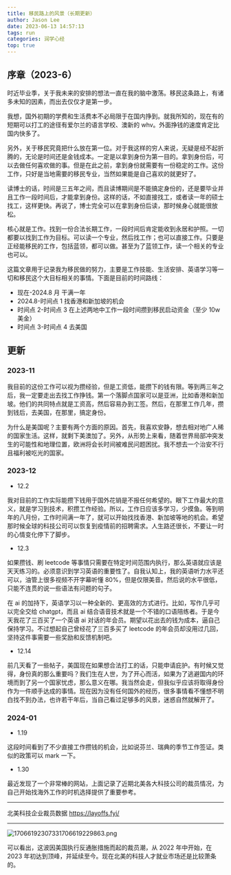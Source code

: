 ```yaml
---
title: 移民路上的风景（长期更新）
author: Jason Lee
date: 2023-06-13 14:57:13
tags: run
categories: 润学心经
top: true
---
```


## 序章（2023-6）

时近毕业季，关于我未来的安排的想法一直在我的脑中激荡。移民这条路上，有诸多未知的因素，而出去仅仅才是第一步。

我想，国外初期的学费和生活费本不必局限于在国内挣到。就我所知的，现在有的短期可以打工的途径有爱尔兰的语言学校、澳新的 whv。外面挣钱的速度肯定比国内快多了。

另外，关于移民究竟把什么放在第一位。对于我这样的穷人来说，无疑是经不起折腾的，无论是时间还是金钱成本。一定是以拿到身份为第一目的。拿到身份后，可以去做任何喜欢做的事。但是在此之前，拿到身份就需要有一份稳定的工作。这份工作，只好是当地需要的移民专业，当然如果能是自己喜欢的就更好了。

读博士的话，时间是三五年之间，而且读博期间是不能搞定身份的，还是要毕业并且工作一段时间后，才能拿到身份。这样的话，不如直接找工，或者读一年的硕士找工，这样更快。再说了，博士完全可以在拿到身份后读，那时候身心就能很放松。

核心就是工作。找到一份合法长期工作，一段时间后肯定能收到永居和护照。一切都要以找到工作为目标。可以读一个专业，然后找工作；也可以直接工作。只要是正经能移民的工作，包括蓝领，都可以做。甚至为了蓝领工作，读一个相关的专业也可以。

这篇文章用于记录我为移民做的努力，主要是工作技能、生活安排、英语学习等一切和移民这个大目标相关的事情。下面是目前的时间路线：

- 现在-2024.8 月 干满一年
- 2024.8-时间点 1 找香港和新加坡的机会
- 时间点 2-时间点 3 在上述两地中工作一段时间攒到移民启动资金（至少 10w 美金）
- 时间点 3-时间点 4 去美国

## 更新

### 2023-11

我目前的这份工作可以视为攒经验，但是工资低，能攒下的钱有限。等到两三年之后，我一定要走出去找工作挣钱。第一个落脚点国家可以是亚洲，比如香港和新加坡。他们的共同特点就是工资高，然后容易办到工签。然后，在那里工作几年，攒到钱后，去美国，在那里，搞定身份。

为什么是美国呢？主要有两个方面的原因。首先，我喜欢安静，想去相对地广人稀的国家生活。这样，就剩下美澳加了。另外，从形势上来看，随着世界局部冲突发生的可能性和地理位置，欧洲将会长时间被难民问题困扰。我不想去一个治安不行且福利被吃光的国家。

### 2023-12

- 12.2

我对目前的工作实际能攒下钱用于国外花销是不报任何希望的。眼下工作最大的意义，就是学习到技术，积攒工作经验。所以，工作日应该多学习，少摸鱼。等到明年的八月份，工作时间满一年了，就可以开始找找香港、新加坡等地的机会。希望那时候全球的科技公司可以恢复到疫情前的招聘需求。人生路还很长，不要让一时的心情变化停下了脚步。

- 12.3

如果攒钱、刷 leetcode 等事情只需要在特定时间范围内执行，那么英语就应该是天天练习的。必须意识到学习英语的重要性了。自我认知上，我的英语听力水平还可以，油管上很多视频不开字幕听懂 80%，但是仅限美音。然后说的水平很低，只能不连贯的说一些语法有问题的句子。

在 ai 的加持下，英语学习以一种全新的、更高效的方式进行。比如，写作几乎可以完全交给 chatgpt，而且 ai 结合语音技术就是一个不错的口语陪练者。于是今天我花了三百买了一个英语 ai 对话的年会员。期望以花出去的钱为成本，逼自己保持学习。不过想起自己曾经花了三百多买了 leetcode 的年会员却没用过几回，坚持这件事需要一些奖励和反馈机制吧。

- 12.14

前几天看了一些帖子，美国现在如果想合法打工的话，只能申请庇护。有时候又觉得，身份真的那么重要吗？我们生在人世，为了开心而活，如果为了逃避国内的环境而到了另一个国家忧虑，那么意义在哪。我当然会走，但我似乎应该将取得身份作为一件顺手达成的事情。现在因为没有任何国外的经历，很多事情看不懂想不明白找不到办法，也许若干年后，当自己看过足够多的风景，迷惑自然就解开了。

### 2024-01

- 1.19

这段时间看到了不少直接工作攒钱的机会，比如说芬兰、瑞典的季节工作签证。类似的政策可以 mark 一下。

- 1.30

最近发现了一个非常棒的网站，上面记录了近期北美各大科技公司的裁员情况，为自己开始找海外工作的时机选择提供了重要参考。

---

北美科技企业裁员数据
https://layoffs.fyi/

---

![17066192307331706619229863.png](https://fastly.jsdelivr.net/gh/li199-code/blog-img-2@main/17066192307331706619229863.png)

可以看出，这波因美国执行反通胀措施而起的裁员潮，从 2022 年中开始，在 2023 年初达到顶峰，并延续至今。现在北美的科技人才就业市场还是比较萧条的。
